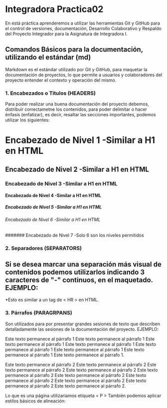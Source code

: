 # Integradora Practica02
En está práctica aprenderemos a utilizar las herramientas Git y GitHub para el control de versiones, documentación, Desarrollo Colaborativo y Respaldo del Proyecto Integrador para la Asignatura de Integradora I.
## Comandos Básicos para la documentación, utilizando el estándar (md)
Markdown es el estándar utilizado por Git y GitHub, para maquetar la documentación de proyectos, lo que permite a usuarios y colaboradores del proyecto entender el contexto y operación del mismo.
### 1. Encabezados o Titulos (HEADERS)
Para poder realizar una buena documentación del proyecto debemos, distribuir correctametne los contenidos, para poder delimitar o hacer énfasis (enfatizar), es decir, resaltar las secciones importantes, podemos utilizar los siguientes:
# Encabezado de Nivel 1 -Similar a H1 en HTML
## Encabezado de Nivel 2 -Similar a H1 en HTML
### Encabezado de Nivel 3 -Similar a H1 en HTML
#### Encabezado de Nivel 4 -Similar a H1 en HTML
##### Encabezado de Nivel 5 -Similar a H1 en HTML
###### Encabezado de Nivel 6 -Similar a H1 en HTML
####### Encabezado de Nivel 7 -Solo 6 son los niveles permitidos
### 2. Separadores (SEPARATORS)
Si se desea marcar una separación más visual de contenidos podemos utilizarlos indicando 3 caracteres de "-" continuos, en el maquetado.
EJEMPLO:
---
*Esto es similar a un tag de < HR > en HTML.
### 3. Párrafos (PARAGRPANS)
Son utilizados para por presentar grandes sesiones de texto que describen detalladamente las sesiones de la documentación del proyecto. 
EJEMPLO:

Este texto permanece al párrafo 1  Este texto permanece al párrafo 1 Este texto permanece al párrafo 1 Este texto permanece al párrafo 1 Este texto permanece al párrafo 1 Este texto permanece al párrafo 1  Este texto permanece al párrafo 1  Este texto permanece al párrafo 1.

Este texto permanece al párrafo 2  Este texto permanece al párrafo 2 Este texto permanece al párrafo 2 Este texto permanece al párrafo 2 Este texto permanece al párrafo 2 Este texto permanece al párrafo 2 Este texto permanece al párrafo 2 Este texto permanece al párrafo 2 Este texto permanece al párrafo 2 Este texto permanece al párrafo 2.

Lo que es una página utilizaríamos etiqueta < P >
También podemos aplicar estilos básicos de alineación:




